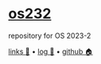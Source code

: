 # [os232](https://github.com/mmalkindi/os232)
repository for OS 2023-2

[links 🔗](/LINKS/) • [log 📃](/TXT/mylog.txt) • [github 🏠](https://github.com/mmalkindi/os232)

